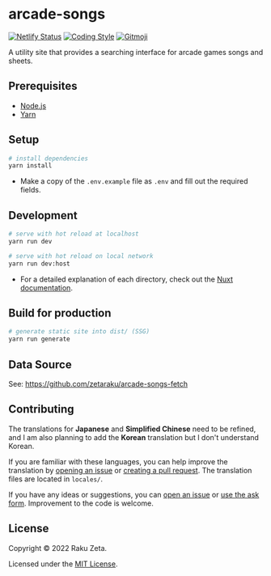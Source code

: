 # arcade-songs

[![Netlify Status](https://api.netlify.com/api/v1/badges/1c32f773-3a20-42a1-a8f7-ace6ec1a3ebc/deploy-status)](https://app.netlify.com/sites/arcade-songs/deploys) [![Coding Style](https://img.shields.io/badge/code_style-airbnb-%234B32C3)](https://github.com/airbnb/javascript) [![Gitmoji](https://img.shields.io/badge/commit_style-%20😜%20😍-%23FFDD67)](https://gitmoji.dev)

A utility site that provides a searching interface for arcade games songs and sheets.

## Prerequisites

- [Node.js](https://nodejs.org/)
- [Yarn](https://yarnpkg.com/)

## Setup

```sh
# install dependencies
yarn install
```

- Make a copy of the `.env.example` file as `.env` and fill out the required fields.

## Development

```sh
# serve with hot reload at localhost
yarn run dev

# serve with hot reload on local network
yarn run dev:host
```

- For a detailed explanation of each directory, check out the [Nuxt documentation](https://nuxtjs.org).

## Build for production

```sh
# generate static site into dist/ (SSG)
yarn run generate
```

## Data Source

See: <https://github.com/zetaraku/arcade-songs-fetch>

## Contributing

The translations for **Japanese** and **Simplified Chinese** need to be refined, and I am also planning to add the **Korean** translation but I don't understand Korean.

If you are familiar with these languages, you can help improve the translation by [opening an issue](https://github.com/zetaraku/arcade-songs/issues) or [creating a pull request](https://github.com/zetaraku/arcade-songs/pulls). The translation files are located in `locales/`.

If you have any ideas or suggestions, you can [open an issue](https://github.com/zetaraku/arcade-songs/issues) or [use the ask form](https://arcade-songs-report.zetaraku.dev/). Improvement to the code is welcome.

## License

Copyright © 2022 Raku Zeta.

Licensed under the [MIT License](./LICENSE).
